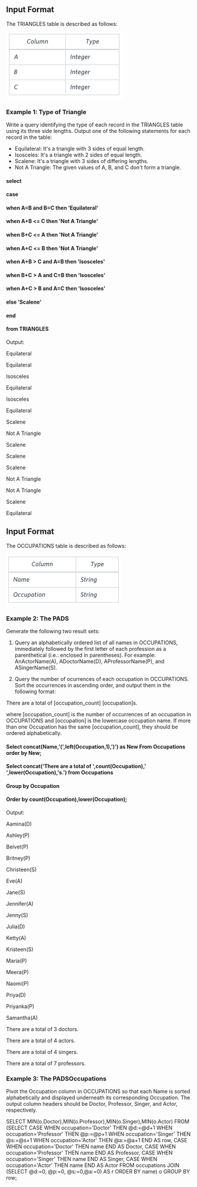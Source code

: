 ## Input Format

The TRIANGLES table is described as follows:

![alt text](https://github.com/vectormars/Hackerrank/blob/master/SQL/Advanced%20Select/TRIANGLES.png)

### Example 1: Type of Triangle

Write a query identifying the type of each record in the TRIANGLES table using its three side lengths. Output one of the following statements for each record in the table:

* Equilateral: It's a triangle with 3 sides of equal length.
* Isosceles: It's a triangle with 2 sides of equal length.
* Scalene: It's a triangle with 3 sides of differing lengths.
* Not A Triangle: The given values of A, B, and C don't form a triangle.

#### select
#### 	case
#### 		when A=B and B=C then 'Equilateral'
#### 		when A+B <= C then 'Not A Triangle'
#### 		when B+C <= A then 'Not A Triangle'
#### 		when A+C <= B then 'Not A Triangle'	
#### 		when A+B > C and A=B then 'Isosceles'
#### 		when B+C > A and C=B then 'Isosceles'
#### 		when A+C > B and A=C then 'Isosceles'
#### 		else 'Scalene'
#### 	end
#### from TRIANGLES 

Output:

Equilateral 

Equilateral 

Isosceles 

Equilateral 

Isosceles 

Equilateral 

Scalene 

Not A Triangle 

Scalene 

Scalene 

Scalene 

Not A Triangle 

Not A Triangle 

Scalene 

Equilateral 

## Input Format

The OCCUPATIONS table is described as follows:

![alt text](https://github.com/vectormars/Hackerrank/blob/master/SQL/Advanced%20Select/OCCUPATIONS.png)

### Example 2: The PADS

Generate the following two result sets:

1. Query an alphabetically ordered list of all names in OCCUPATIONS, immediately followed by the first letter of each profession as a parenthetical (i.e.: enclosed in parentheses). For example: AnActorName(A), ADoctorName(D), AProfessorName(P), and ASingerName(S).

2. Query the number of ocurrences of each occupation in OCCUPATIONS. Sort the occurrences in ascending order, and output them in the following format: 

There are a total of [occupation_count] [occupation]s.

where [occupation_count] is the number of occurrences of an occupation in OCCUPATIONS and [occupation] is the lowercase occupation name. If more than one Occupation has the same [occupation_count], they should be ordered alphabetically.

#### Select concat(Name,'(',left(Occupation,1),')') as New From Occupations order by New;
#### Select concat('There are a total of ',count(Occupation),' ',lower(Occupation),'s.') from Occupations 
#### Group by Occupation
#### Order by count(Occupation),lower(Occupation);

Output:

Aamina(D) 

Ashley(P) 

Belvet(P) 

Britney(P) 

Christeen(S) 

Eve(A) 

Jane(S) 

Jennifer(A) 

Jenny(S) 

Julia(D) 

Ketty(A) 

Kristeen(S) 

Maria(P) 

Meera(P) 

Naomi(P) 

Priya(D) 

Priyanka(P) 

Samantha(A) 

There are a total of 3 doctors. 

There are a total of 4 actors. 

There are a total of 4 singers. 

There are a total of 7 professors.


### Example 3: The PADSOccupations

Pivot the Occupation column in OCCUPATIONS so that each Name is sorted alphabetically and displayed underneath its corresponding Occupation. The output column headers should be Doctor, Professor, Singer, and Actor, respectively.

SELECT
    MIN(o.Doctor),MIN(o.Professor),MIN(o.Singer),MIN(o.Actor)
 FROM
     (SELECT
        CASE WHEN occupation='Doctor' THEN @d:=@d+1
             WHEN occupation='Professor' THEN @p:=@p+1
             WHEN occupation='Singer' THEN @s:=@s+1
             WHEN occupation='Actor' THEN @a:=@a+1 END AS row,
        CASE WHEN occupation='Doctor' THEN name END AS Doctor,
        CASE WHEN occupation='Professor' THEN name END AS Professor,
        CASE WHEN occupation='Singer' THEN name END AS Singer,
        CASE WHEN occupation='Actor' THEN name END AS Actor
     FROM occupations JOIN (SELECT @d:=0, @p:=0, @s:=0,@a:=0) AS r 
     ORDER BY name) o
GROUP BY row;




